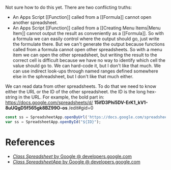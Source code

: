 Not sure how to do this yet.
There are two conflicting truths:
- An Apps Script [[Function]] called from a [[Formula]] cannot open another spreadsheet.
- An Apps Script [[Function]] called from a [[Creating Menu Items|Menu Item]] cannot output the result as conveniently as a [[Formula]].
So with a formula we can easily control where the output should go, just write the formulate there.
But we can't generate the output because functions called from a formula cannot open other spreadsheets.
So with a menu item we can open the other spreadsheet,
but writing the result to the correct cell is difficult because we have no way to identify which cell the value should go to.
We can hard-code it, but I don't like that much.
We can use indirect look-ups through named ranges defined somewhere else in the sphreadsheet,
but I don't like that much either.

We can read data from other spreadsheets.
To do that we need to know either the URL or the ID of the other spreadsheet.
the ID is the long hex-string in the URL.
For example, the bold part in:  
https://docs.google.com/spreadsheets/d/ **15ifD3Phi5DV-ErK1_kV1-8uUQgD5f565gk8BZ99O-os** /edit#gid=0

```js
const ss = SpreadsheetApp.openByUrl('https://docs.google.com/spreadsheets/d/${ID}$/edit');
var ss = SpreadsheetApp.openById("${ID}");
```
# References

- [_Class Spreadsheet_ by Google @ developers.google.com](https://developers.google.com/apps-script/reference/spreadsheet/spreadsheet)
- [_Class SpreadsheetApp_ by Google @ developers.google.com](https://developers.google.com/apps-script/reference/spreadsheet/spreadsheet-app)


